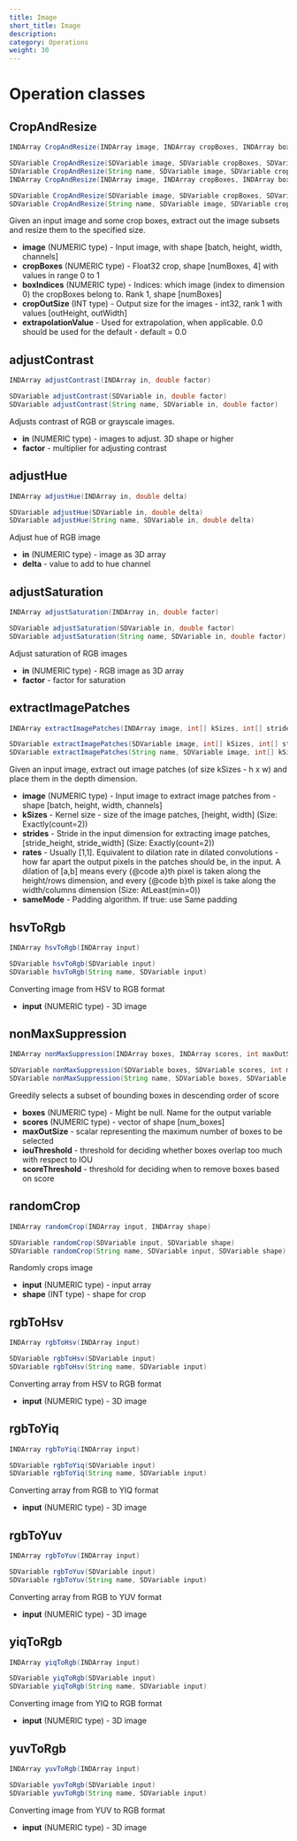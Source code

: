 ```yaml
---
title: Image
short_title: Image
description: 
category: Operations
weight: 30
---
```

# Operation classes
## CropAndResize
```JAVA
INDArray CropAndResize(INDArray image, INDArray cropBoxes, INDArray boxIndices, INDArray cropOutSize, double extrapolationValue)

SDVariable CropAndResize(SDVariable image, SDVariable cropBoxes, SDVariable boxIndices, SDVariable cropOutSize, double extrapolationValue)
SDVariable CropAndResize(String name, SDVariable image, SDVariable cropBoxes, SDVariable boxIndices, SDVariable cropOutSize, double extrapolationValue)
INDArray CropAndResize(INDArray image, INDArray cropBoxes, INDArray boxIndices, INDArray cropOutSize)

SDVariable CropAndResize(SDVariable image, SDVariable cropBoxes, SDVariable boxIndices, SDVariable cropOutSize)
SDVariable CropAndResize(String name, SDVariable image, SDVariable cropBoxes, SDVariable boxIndices, SDVariable cropOutSize)
```
Given an input image and some crop boxes, extract out the image subsets and resize them to the specified size.

* **image**  (NUMERIC type) - Input image, with shape [batch, height, width, channels]
* **cropBoxes**  (NUMERIC type) - Float32 crop, shape [numBoxes, 4] with values in range 0 to 1
* **boxIndices**  (NUMERIC type) - Indices: which image (index to dimension 0) the cropBoxes belong to. Rank 1, shape [numBoxes]
* **cropOutSize**  (INT type) - Output size for the images - int32, rank 1 with values [outHeight, outWidth]
* **extrapolationValue** - Used for extrapolation, when applicable. 0.0 should be used for the default - default = 0.0

## adjustContrast
```JAVA
INDArray adjustContrast(INDArray in, double factor)

SDVariable adjustContrast(SDVariable in, double factor)
SDVariable adjustContrast(String name, SDVariable in, double factor)
```
Adjusts contrast of RGB or grayscale images.

* **in**  (NUMERIC type) - images to adjust. 3D shape or higher
* **factor** - multiplier for adjusting contrast

## adjustHue
```JAVA
INDArray adjustHue(INDArray in, double delta)

SDVariable adjustHue(SDVariable in, double delta)
SDVariable adjustHue(String name, SDVariable in, double delta)
```
Adjust hue of RGB image 

* **in**  (NUMERIC type) - image as 3D array
* **delta** - value to add to hue channel

## adjustSaturation
```JAVA
INDArray adjustSaturation(INDArray in, double factor)

SDVariable adjustSaturation(SDVariable in, double factor)
SDVariable adjustSaturation(String name, SDVariable in, double factor)
```
Adjust saturation of RGB images

* **in**  (NUMERIC type) - RGB image as 3D array
* **factor** - factor for saturation

## extractImagePatches
```JAVA
INDArray extractImagePatches(INDArray image, int[] kSizes, int[] strides, int[] rates, boolean sameMode)

SDVariable extractImagePatches(SDVariable image, int[] kSizes, int[] strides, int[] rates, boolean sameMode)
SDVariable extractImagePatches(String name, SDVariable image, int[] kSizes, int[] strides, int[] rates, boolean sameMode)
```
Given an input image, extract out image patches (of size kSizes - h x w) and place them in the depth dimension. 

* **image**  (NUMERIC type) - Input image to extract image patches from - shape [batch, height, width, channels]
* **kSizes** - Kernel size - size of the image patches, [height, width] (Size: Exactly(count=2))
* **strides** - Stride in the input dimension for extracting image patches, [stride_height, stride_width] (Size: Exactly(count=2))
* **rates** - Usually [1,1]. Equivalent to dilation rate in dilated convolutions - how far apart the output pixels
                 in the patches should be, in the input. A dilation of [a,b] means every {@code a}th pixel is taken
                 along the height/rows dimension, and every {@code b}th pixel is take along the width/columns dimension (Size: AtLeast(min=0))
* **sameMode** - Padding algorithm. If true: use Same padding

## hsvToRgb
```JAVA
INDArray hsvToRgb(INDArray input)

SDVariable hsvToRgb(SDVariable input)
SDVariable hsvToRgb(String name, SDVariable input)
```
Converting image from HSV to RGB format 

* **input**  (NUMERIC type) - 3D image

## nonMaxSuppression
```JAVA
INDArray nonMaxSuppression(INDArray boxes, INDArray scores, int maxOutSize, double iouThreshold, double scoreThreshold)

SDVariable nonMaxSuppression(SDVariable boxes, SDVariable scores, int maxOutSize, double iouThreshold, double scoreThreshold)
SDVariable nonMaxSuppression(String name, SDVariable boxes, SDVariable scores, int maxOutSize, double iouThreshold, double scoreThreshold)
```
Greedily selects a subset of bounding boxes in descending order of score

* **boxes**  (NUMERIC type) - Might be null. Name for the output variable
* **scores**  (NUMERIC type) - vector of shape [num_boxes]
* **maxOutSize** - scalar representing the maximum number of boxes to be selected
* **iouThreshold** - threshold for deciding whether boxes overlap too much with respect to IOU
* **scoreThreshold** - threshold for deciding when to remove boxes based on score

## randomCrop
```JAVA
INDArray randomCrop(INDArray input, INDArray shape)

SDVariable randomCrop(SDVariable input, SDVariable shape)
SDVariable randomCrop(String name, SDVariable input, SDVariable shape)
```
Randomly crops image

* **input**  (NUMERIC type) - input array
* **shape**  (INT type) - shape for crop

## rgbToHsv
```JAVA
INDArray rgbToHsv(INDArray input)

SDVariable rgbToHsv(SDVariable input)
SDVariable rgbToHsv(String name, SDVariable input)
```
Converting array from HSV to RGB format

* **input**  (NUMERIC type) - 3D image

## rgbToYiq
```JAVA
INDArray rgbToYiq(INDArray input)

SDVariable rgbToYiq(SDVariable input)
SDVariable rgbToYiq(String name, SDVariable input)
```
Converting array from RGB to YIQ format 

* **input**  (NUMERIC type) - 3D image

## rgbToYuv
```JAVA
INDArray rgbToYuv(INDArray input)

SDVariable rgbToYuv(SDVariable input)
SDVariable rgbToYuv(String name, SDVariable input)
```
Converting array from RGB to YUV format 

* **input**  (NUMERIC type) - 3D image

## yiqToRgb
```JAVA
INDArray yiqToRgb(INDArray input)

SDVariable yiqToRgb(SDVariable input)
SDVariable yiqToRgb(String name, SDVariable input)
```
Converting image from YIQ to RGB format 

* **input**  (NUMERIC type) - 3D image

## yuvToRgb
```JAVA
INDArray yuvToRgb(INDArray input)

SDVariable yuvToRgb(SDVariable input)
SDVariable yuvToRgb(String name, SDVariable input)
```
Converting image from YUV to RGB format 

* **input**  (NUMERIC type) - 3D image

